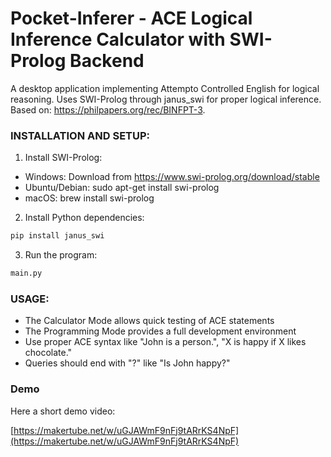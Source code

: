 # Pocket-Inferer - ACE Logical Inference Calculator with SWI-Prolog Backend

A desktop application implementing Attempto Controlled English for logical reasoning. Uses SWI-Prolog through janus_swi for proper logical inference. Based on: https://philpapers.org/rec/BINFPT-3.

### INSTALLATION AND SETUP:

1. Install SWI-Prolog:

- Windows: Download from https://www.swi-prolog.org/download/stable
- Ubuntu/Debian: sudo apt-get install swi-prolog
- macOS: brew install swi-prolog

2. Install Python dependencies:

```bash
pip install janus_swi
```

3. Run the program:

```bash
main.py
```

### USAGE:

- The Calculator Mode allows quick testing of ACE statements
- The Programming Mode provides a full development environment
- Use proper ACE syntax like "John is a person.", "X is happy if X likes chocolate."
- Queries should end with "?" like "Is John happy?"

### Demo

Here a short demo video:

[https://makertube.net/w/uGJAWmF9nFj9tARrKS4NpF](https://makertube.net/w/uGJAWmF9nFj9tARrKS4NpF)
